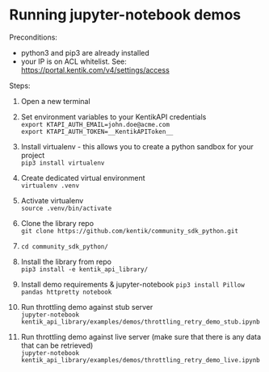 # Running jupyter-notebook demos

Preconditions:
- python3 and pip3 are already installed
- your IP is on ACL whitelist. See: <https://portal.kentik.com/v4/settings/access>

Steps:
1. Open a new terminal

1. Set environment variables to your KentikAPI credentials  
`export KTAPI_AUTH_EMAIL=john.doe@acme.com`  
`export KTAPI_AUTH_TOKEN=__KentikAPIToken__`  

1. Install virtualenv - this allows you to create a python sandbox for your project  
`pip3 install virtualenv`

1. Create dedicated virtual environment  
`virtualenv .venv`

1. Activate virtualenv  
`source .venv/bin/activate`

1. Clone the library repo  
`git clone https://github.com/kentik/community_sdk_python.git`

1. `cd community_sdk_python/`

1. Install the library from repo  
`pip3 install -e kentik_api_library/`

1. Install demo requirements & jupyter-notebook
`pip3 install Pillow pandas httpretty notebook`

1. Run throttling demo against stub server  
`jupyter-notebook kentik_api_library/examples/demos/throttling_retry_demo_stub.ipynb`

1. Run throttling demo against live server (make sure that there is any data that can be retrieved)  
`jupyter-notebook kentik_api_library/examples/demos/throttling_retry_demo_live.ipynb`
